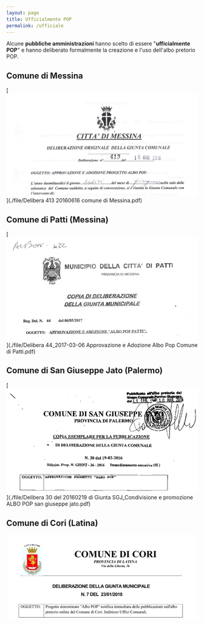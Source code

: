 ```yaml
---
layout: page
title: Ufficialmente POP
permalink: /ufficiale
---
```


Alcune **pubbliche amministrazioni** hanno scelto di essere "**ufficialmente POP**" e hanno deliberato formalmente la creazione e l'uso dell'albo pretorio POP.

## Comune di Messina

[![](./images/alboPopMessina.png)](./file/Delibera 413 20160616 comune di Messina.pdf)

## Comune di Patti (Messina)

[![](./images/alboPopPatti.png)](./file/Delibera 44_2017-03-06 Approvazione e Adozione Albo Pop Comune di Patti.pdf)

## Comune di San Giuseppe Jato (Palermo)

[![](./images/alboPopSanGiuseppeJato.png)](./file/Delibera 30 del 20160219 di Giunta SGJ_Condivisione e promozione ALBO POP san giuseppe jato.pdf)

## Comune di Cori (Latina)

[![](./images/alboPopCori.png)](./file/DeliberaAlboPop_7_2018-01-23.pdf)
